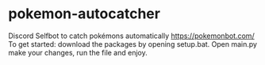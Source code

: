 # pokemon-autocatcher
Discord Selfbot to catch pokémons automatically
https://pokemonbot.com/
To get started: download the packages by opening setup.bat.
Open main.py make your changes, run the file and enjoy.
